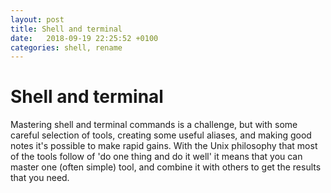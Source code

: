 ```yaml
---
layout: post
title: Shell and terminal
date:   2018-09-19 22:25:52 +0100
categories: shell, rename
---
```

Shell and terminal
==================

Mastering shell and terminal commands is a challenge, but with some
careful selection of tools, creating some useful aliases, and making
good notes it's possible to make rapid gains. With the Unix philosophy
that most of the tools follow of 'do one thing and do it well' it means
that you can master one (often simple) tool, and combine it with others
to get the results that you need.
